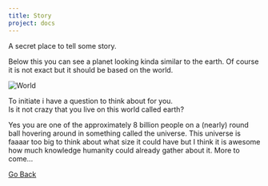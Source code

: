 ```yaml
---
title: Story
project: docs
---
```

A secret place to tell some story.  

Below this you can see a planet looking kinda similar to the earth. Of course it is not exact but it should be based on the world.

![World](/wiki/assets/general/main/world.gif)

To initiate i have a question to think about for you.  
Is it not crazy that you live on this world called earth?  

Yes you are one of the approximately 8 billion people on a (nearly) round ball hovering around in something called the universe.
This universe is faaaar too big to think about what size it could have but I think it is awesome how much knowledge humanity could already gather about it.
More to come...

[Go Back](../index.md)